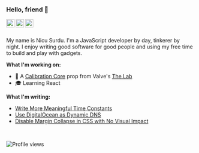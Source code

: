 ### Hello, friend 👋

<a href="https://stackoverflow.com/cv/surdu">
  <img align="left" alt="Resume" width="22px" src="https://cdn.jsdelivr.net/npm/simple-icons@v3/icons/stackoverflow.svg" />
</a>

<a href="https://twitter.com/surdume">
  <img align="left" alt="Twitter" width="22px" src="https://cdn.jsdelivr.net/npm/simple-icons@v3/icons/twitter.svg" />
</a>
<a href="https://www.surdu.me/">
  <img align="left" alt="My Website" width="22px" src="https://cdn.jsdelivr.net/npm/simple-icons@v3/icons/icloud.svg" />
</a>

<br />
<br />

My name is Nicu Surdu. I'm a JavaScript developer by day, tinkerer by night. I enjoy writing good software for good people and using my free time to build and play with gadgets.

**What I'm working on:**

- 🤖 A [Calibration Core](https://github.com/surdu/calibration-core) prop from Valve's [The Lab](https://en.wikipedia.org/wiki/The_Lab_(video_game))
- 🎓 Learning React

**What I'm writing:**

 - [Write More Meaningful Time Constants](https://surdu.me/2022/10/22/write-meaningful-time-constants.html)
 - [Use DigitalOcean as Dynamic DNS](https://surdu.me/2019/07/28/digital-ocean-ddns.html)
 - [Disable Margin Collapse in CSS with No Visual Impact](https://surdu.me/2017/04/10/disable-margin-collapse.html)

<br />

![Profile views](https://komarev.com/ghpvc/?username=surdu&color=green)
